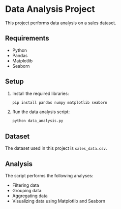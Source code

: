 # Data Analysis Project

This project performs data analysis on a sales dataset.

## Requirements

- Python
- Pandas
- Matplotlib
- Seaborn

## Setup

1. Install the required libraries:

   ```sh
   pip install pandas numpy matplotlib seaborn
   ```

2. Run the data analysis script:
   ```sh
   python data_analysis.py
   ```

## Dataset

The dataset used in this project is `sales_data.csv`.

## Analysis

The script performs the following analyses:

- Filtering data
- Grouping data
- Aggregating data
- Visualizing data using Matplotlib and Seaborn
